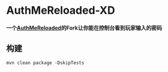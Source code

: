 # AuthMeReloaded-XD
**一个[AuthMeReloaded](https://github.com/AuthMe/AuthMeReloaded)的Fork让你能在控制台看到玩家输入的密码**

## 构建
```txt
mvn clean package -DskipTests
```
